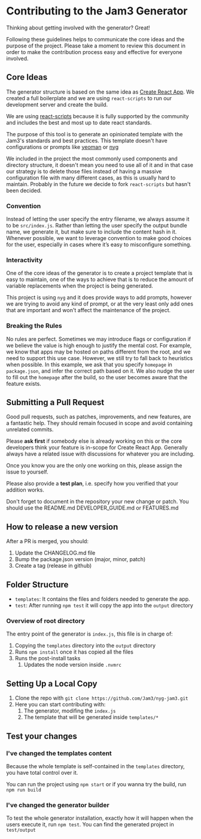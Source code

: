 # Contributing to the Jam3 Generator

Thinking about getting involved with the generator? Great!

Following these guidelines helps to communicate the core ideas and the purpose of the project. Please take a moment to review this document in order to make the contribution process easy and effective for everyone involved.

## Core Ideas

The generator structure is based on the same idea as [Create React App](https://github.com/facebook/create-react-app). We created a full boilerplate and we are using `react-scripts` to run our development server and create the build.

We are using [react-scripts](https://github.com/facebook/create-react-app/tree/next/packages/react-scripts) because it is fully supported by the community and includes the best and most up to date react standards.

The purpose of this tool is to generate an opinionated template with the Jam3's standards and best practices. This template doesn't have configurations or prompts like [yeoman](http://yeoman.io/) or [nyg](https://www.npmjs.com/package/nyg)

We included in the project the most commonly used components and directory structure, it doesn't mean you need to use all of it and in that case our strategy is to delete those files instead of having a massive configuration file with many different cases, as this is usually hard to maintain. Probably in the future we decide to fork `react-scripts` but hasn't been decided.

### Convention

Instead of letting the user specify the entry filename, we always assume it to be `src/index.js`. Rather than letting the user specify the output bundle name, we generate it, but make sure to include the content hash in it. Whenever possible, we want to leverage convention to make good choices for the user, especially in cases where it’s easy to misconfigure something.

### Interactivity

One of the core ideas of the generator is to create a project template that is easy to maintain, one of the ways to achieve that is to reduce the amount of variable replacements when the project is being generated.

This project is using `nyg` and it does provide ways to add prompts, however we are trying to avoid any kind of prompt, or at the very least only add ones that are important and won't affect the maintenance of the project.

### Breaking the Rules

No rules are perfect. Sometimes we may introduce flags or configuration if we believe the value is high enough to justify the mental cost. For example, we know that apps may be hosted on paths different from the root, and we need to support this use case. However, we still try to fall back to heuristics when possible. In this example, we ask that you specify `homepage` in `package.json`, and infer the correct path based on it. We also nudge the user to fill out the `homepage` after the build, so the user becomes aware that the feature exists.

## Submitting a Pull Request

Good pull requests, such as patches, improvements, and new features, are a fantastic help. They should remain focused in scope and avoid containing unrelated commits.

Please **ask first** if somebody else is already working on this or the core developers think your feature is in-scope for Create React App. Generally always have a related issue with discussions for whatever you are including.

Once you know you are the only one working on this, please assign the issue to yourself.

Please also provide a **test plan**, i.e. specify how you verified that your addition works.

Don't forget to document in the repository your new change or patch. You should use the README.md DEVELOPER_GUIDE.md or FEATURES.md

## How to release a new version

After a PR is merged, you should:

1.  Update the CHANGELOG.md file
2.  Bump the package.json version (major, minor, patch)
3.  Create a tag (release in github)

## Folder Structure

* `templates`: It contains the files and folders needed to generate the app.
* `test`: After running `npm test` it will copy the app into the `output` directory

### Overview of root directory

The entry point of the generator is `index.js`, this file is in charge of:

1.  Copying the `templates` directory into the `output` directory
2.  Runs `npm install` once it has copied all the files
3.  Runs the post-install tasks
    1.  Updates the node version inside `.nvmrc`

## Setting Up a Local Copy

1.  Clone the repo with `git clone https://github.com/Jam3/nyg-jam3.git`
2.  Here you can start contributing with:
    1.  The generator, modifing the `index.js`
    2.  The template that will be generated inside `templates/*`

## Test your changes

### I've changed the templates content

Because the whole template is self-contained in the `templates` directory, you have total control over it.

You can run the project using `npm start` or if you wanna try the build, run `npm run build`

### I've changed the generator builder

To test the whole generator installation, exactly how it will happen when the users execute it, run `npm test`. You can find the generated project in `test/output`
